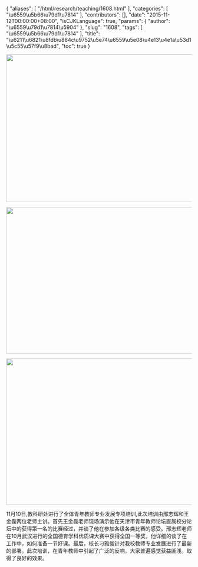 {
    "aliases": [
        "/html/research/teaching/1608.html"
    ],
    "categories": [
        "\u6559\u5b66\u79d1\u7814"
    ],
    "contributors": [],
    "date": "2015-11-12T00:00:00+08:00",
    "isCJKLanguage": true,
    "params": {
        "author": "\u6559\u79d1\u7814\u5904"
    },
    "slug": "1608",
    "tags": [
        "\u6559\u5b66\u79d1\u7814"
    ],
    "title": "\u6211\u6821\u8fdb\u884c\u9752\u5e74\u6559\u5e08\u4e13\u4e1a\u53d1\u5c55\u57f9\u8bad",
    "toc": true
}


<img
    src="https://cdn.tfls.online/mirror/full/469cdf0295908bfba1af867e648796d964a10f07.jpg"
    style="display:block;margin-left:auto;margin-right:auto;"
    decoding="async"
    fetchpriority="auto"
    loading="lazy"
    height="401"
    width="600"
/>





<img
    src="https://cdn.tfls.online/mirror/full/3f7c92aa0d40ff6151773d88dbf499de97915765.jpg"
    style="display:block;margin-left:auto;margin-right:auto;"
    decoding="async"
    fetchpriority="auto"
    loading="lazy"
    height="397"
    width="600"
/>





<img
    src="https://cdn.tfls.online/mirror/full/5453b667e8a79c52b3140cc83f9f888e24c2ec0d.jpg"
    style="display:block;margin-left:auto;margin-right:auto;"
    decoding="async"
    fetchpriority="auto"
    loading="lazy"
    height="397"
    width="600"
/>







11月10日,教科研处进行了全体青年教师专业发展专项培训,此次培训由邢志辉和王金磊两位老师主讲。首先王金磊老师现场演示他在天津市青年教师论坛直属校分论坛中的获得第一名的比赛经过，并谈了他在参加各级各类比赛的感受。邢志辉老师在10月武汉进行的全国德育学科优质课大赛中获得全国一等奖，他详细的谈了在工作中，如何准备一节好课。最后，校长刁雅俊针对我校教师专业发展进行了最新的部署。此次培训，在青年教师中引起了广泛的反响，大家普遍感觉获益匪浅，取得了良好的效果。



